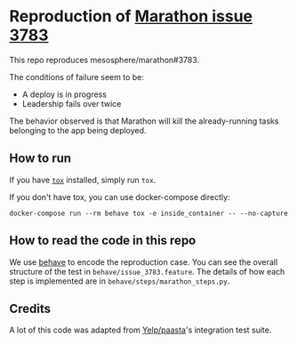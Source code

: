 # Reproduction of [Marathon issue 3783](https://github.com/mesosphere/marathon/issues/3783)

This repo reproduces mesosphere/marathon#3783.

The conditions of failure seem to be:

- A deploy is in progress
- Leadership fails over twice

The behavior observed is that Marathon will kill the already-running tasks belonging to the app being deployed.

## How to run

If you have [`tox`](https://tox.readthedocs.io/en/latest/) installed, simply run `tox`.

If you don't have tox, you can use docker-compose directly:

```
docker-compose run --rm behave tox -e inside_container -- --no-capture
```

## How to read the code in this repo

We use [behave](http://pythonhosted.org/behave/) to encode the reproduction case.
You can see the overall structure of the test in `behave/issue_3783.feature`.
The details of how each step is implemented are in `behave/steps/marathon_steps.py`.


## Credits

A lot of this code was adapted from [Yelp/paasta](https://github.com/Yelp/paasta)'s integration test suite.

